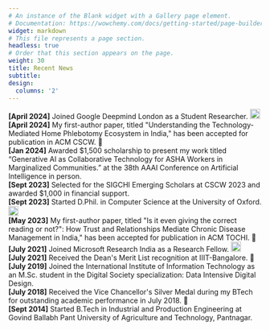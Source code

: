 ```yaml
---
# An instance of the Blank widget with a Gallery page element.
# Documentation: https://wowchemy.com/docs/getting-started/page-builder/
widget: markdown
# This file represents a page section.
headless: true
# Order that this section appears on the page.
weight: 30
title: Recent News
subtitle:
design:
  columns: '2'
---
```

**[April 2024]** Joined Google Deepmind London as a Student Researcher. <img style="display: inline-block;" src="https://asset.brandfetch.io/id9M89MUnI/idM_56IwCN.jpeg" alt= “” width="20" height="20"> \
**[April 2024]** My first-author paper, titled "Understanding the Technology-Mediated Home Phlebotomy Ecosystem in India," has been accepted for publication in ACM CSCW. 🎉 \
**[Jan 2024]**  Awarded $1,500 scholarship to present my work titled “Generative AI as Collaborative Technology for ASHA Workers in Marginalized Communities.” at the 38th AAAI Conference on Artificial Intelligence in person. \
**[Sept 2023]** Selected for the SIGCHI Emerging Scholars at CSCW 2023 and awarded $1,000 in financial support. \
**[Sept 2023]** Started D.Phil. in Computer Science at the University of Oxford. <img style="display: inline-block;" src="https://i0.wp.com/oxforduniversitytours.co.uk/wp-content/uploads/2023/09/university-of-oxford-logo-1.png" alt= “” width="20" height="20"> \
**[May 2023]** My first-author paper, titled "Is it even giving the correct reading or not?": How Trust and Relationships Mediate Chronic Disease Management in India," has been accepted for publication in ACM TOCHI. 🎉 \
**[July 2021]** Joined Microsoft Research India as a Research Fellow. <img style="display: inline-block;" src="https://upload.wikimedia.org/wikipedia/commons/4/44/Microsoft_logo.svg" alt= “” width="20" height="20"> \
**[July 2021]** Received the Dean's Merit List recognition at IIIT-Bangalore. 🏅 \
**[July 2019]** Joined the International Institute of Information Technology as an M.Sc. student in the Digital Society specialization: Data Intensive Digital Design. \
**[July 2018]** Received the Vice Chancellor's Silver Medal during my BTech for outstanding academic performance in July 2018. 🏅 \
**[Sept 2014]** Started B.Tech in Industrial and Production Engineering at Govind Ballabh Pant University of Agriculture and Technology, Pantnagar.
